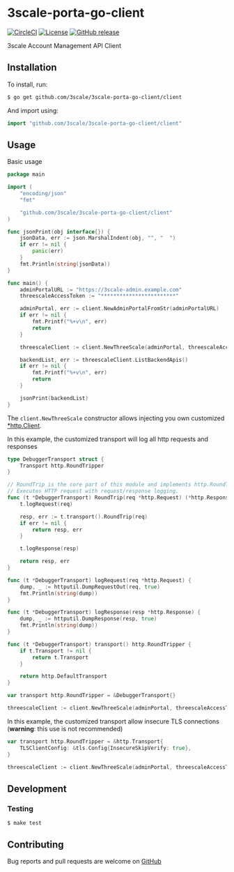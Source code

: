 # 3scale-porta-go-client
[![CircleCI](https://circleci.com/gh/3scale/3scale-porta-go-client.svg?style=svg)](https://circleci.com/gh/3scale/3scale-porta-go-client)
[![License](https://img.shields.io/badge/license-Apache--2.0-blue.svg)](http://www.apache.org/licenses/LICENSE-2.0)
[![GitHub release](https://img.shields.io/github/v/release/3scale/3scale-porta-go-client.svg)](https://github.com/3scale/3scale-porta-go-client/releases/latest)

3scale Account Management API Client

## Installation

To install, run:

```bash
$ go get github.com/3scale/3scale-porta-go-client/client
```

And import using:

```go
import "github.com/3scale/3scale-porta-go-client/client"
```

## Usage

Basic usage

```go
package main

import (
	"encoding/json"
	"fmt"

	"github.com/3scale/3scale-porta-go-client/client"
)

func jsonPrint(obj interface{}) {
	jsonData, err := json.MarshalIndent(obj, "", "  ")
	if err != nil {
		panic(err)
	}
	fmt.Println(string(jsonData))
}

func main() {
	adminPortalURL := "https://3scale-admin.example.com"
	threescaleAccessToken := "************************"

	adminPortal, err := client.NewAdminPortalFromStr(adminPortalURL)
	if err != nil {
		fmt.Printf("%+v\n", err)
		return
	}

	threescaleClient := client.NewThreeScale(adminPortal, threescaleAccessToken, nil)

	backendList, err := threescaleClient.ListBackendApis()
	if err != nil {
		fmt.Printf("%+v\n", err)
		return
	}

	jsonPrint(backendList)
}
```

The `client.NewThreeScale` constructor allows injecting you own customized [\*http.Client](https://golang.org/src/net/http/client.go).

In this example, the customized transport will log all http requests and responses

```go
type DebuggerTransport struct {
	Transport http.RoundTripper
}

// RoundTrip is the core part of this module and implements http.RoundTripper.
// Executes HTTP request with request/response logging.
func (t *DebuggerTransport) RoundTrip(req *http.Request) (*http.Response, error) {
	t.logRequest(req)

	resp, err := t.transport().RoundTrip(req)
	if err != nil {
		return resp, err
	}

	t.logResponse(resp)

	return resp, err
}

func (t *DebuggerTransport) logRequest(req *http.Request) {
	dump, _ := httputil.DumpRequestOut(req, true)
	fmt.Println(string(dump))
}

func (t *DebuggerTransport) logResponse(resp *http.Response) {
	dump, _ := httputil.DumpResponse(resp, true)
	fmt.Println(string(dump))
}

func (t *DebuggerTransport) transport() http.RoundTripper {
	if t.Transport != nil {
		return t.Transport
	}

	return http.DefaultTransport
}

var transport http.RoundTripper = &DebuggerTransport{}

threescaleClient := client.NewThreeScale(adminPortal, threescaleAccessToken, &http.Client{Transport: transport})
```

In this example, the customized transport allow insecure TLS connections (**warning**: this use is not recommended)

```go
var transport http.RoundTripper = &http.Transport{
	TLSClientConfig: &tls.Config{InsecureSkipVerify: true},
}

threescaleClient := client.NewThreeScale(adminPortal, threescaleAccessToken, &http.Client{Transport: transport})
```

## Development

### Testing

```
$ make test
```

## Contributing

Bug reports and pull requests are welcome on [GitHub](https://github.com/3scale/3scale-porta-go-client)
